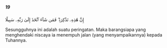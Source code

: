 ##### 19

<span class="ayah">إِنَّ هَٰذِهِۦ تَذْكِرَةٌۭ ۖ فَمَن شَآءَ ٱتَّخَذَ إِلَىٰ رَبِّهِۦ سَبِيلًا</span>

<span class="ayah_translation">Sesungguhnya ini adalah suatu peringatan. Maka barangsiapa yang menghendaki niscaya ia menempuh jalan (yang menyampaikannya) kepada Tuhannya.</span>
